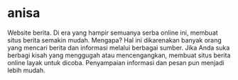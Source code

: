 # anisa
Website berita. Di era yang hampir semuanya serba online ini, membuat situs berita semakin mudah. Mengapa? Hal ini dikarenakan banyak orang yang mencari berita dan informasi melalui berbagai sumber. Jika Anda suka berbagi kisah yang menggugah atau mencengangkan, membuat situs berita online layak untuk dicoba. Penyampaian informasi dan pesan pun menjadi lebih mudah.
